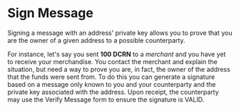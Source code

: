 # Sign Message

Signing a message with an address' private key allows you to prove that you are the owner of a given address to a possible counterparty.

For instance, let's say you sent **100 DCRN** to a _merchant_ and you have yet to receive your merchandise.  You contact the merchant and explain the situation, but need a way to prove you are, in fact, the owner of the address that the funds were sent from.  To do this you can generate a signature based on a message only known to you and your counterparty and the private key associated with the address.  Upon receipt, the counterparty may use the Verify Message form to ensure the signature is VALID.
